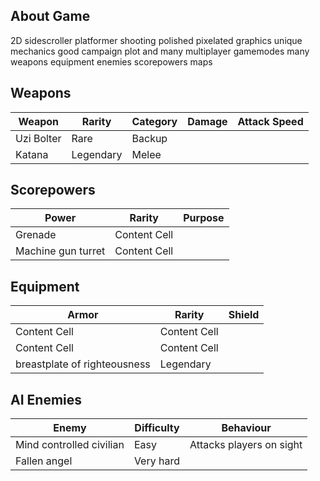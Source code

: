 ## About Game
2D sidescroller platformer shooting polished
pixelated graphics unique mechanics good campaign
plot and many multiplayer gamemodes many weapons
equipment enemies scorepowers maps

## Weapons

Weapon | Rarity | Category | Damage | Attack Speed
------------- | ------------- | ------------- | ------------- | ------------- 
Uzi Bolter  | Rare | Backup
Katana  | Legendary | Melee 


## Scorepowers

Power  | Rarity | Purpose 
------------- | ------------- | ------------- 
Grenade  | Content Cell
Machine gun turret | Content Cell

## Equipment

Armor  | Rarity | Shield
------------- | ------------- | -------------
Content Cell  | Content Cell
Content Cell  | Content Cell
breastplate of righteousness | Legendary

## AI Enemies 

Enemy | Difficulty | Behaviour
------------- | ------------- | -------------
Mind controlled civilian | Easy | Attacks players on sight
Fallen angel | Very hard
